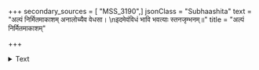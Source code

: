 +++
secondary_sources = [ "MSS_3190",]
jsonClass = "Subhaashita"
text = "अल्पं निर्मितमाकाशम् अनालोच्यैव वेधसा।  \nइदमेवंविधं भावि भवत्याः स्तनजृम्भनम्॥"
title = "अल्पं निर्मितमाकाशम्"

+++

<details><summary>Text</summary>

अल्पं निर्मितमाकाशम् अनालोच्यैव वेधसा।  
इदमेवंविधं भावि भवत्याः स्तनजृम्भनम्॥
</details>
